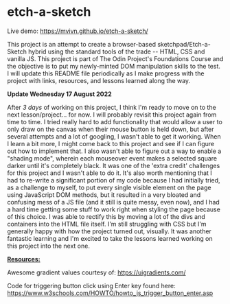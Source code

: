 # etch-a-sketch
Live demo: https://mvivn.github.io/etch-a-sketch/

This project is an attempt to create a browser-based sketchpad/Etch-a-Sketch hybrid using the standard tools of the trade -- HTML, CSS and vanilla JS. This project is part of The Odin Project's Foundations Course and the objective is to put my newly-minted DOM manipulation skills to the test. I will update this README file periodically as I make progress with the project with links, resources, and lessons learned along the way.

<strong>Update Wednesday 17 August 2022</strong>

After <em>3 days</em> of working on this project, I think I'm ready to move on to the next lesson/project... for now. I will probably revisit this project again from time to time. I tried really hard to add functionality that would allow a user to only draw on the canvas when their mouse button is held down, but after several attempts and a lot of googling, I wasn't able to get it working. When I learn a bit more, I might come back to this project and see if I can figure out how to implement that. I also wasn't able to figure out a way to enable a "shading mode", wherein each mouseover event makes a selected square darker until it's completely black. It was one of the 'extra credit' challenges for this project and I wasn't able to do it. It's also worth mentioning that I had to re-write a significant portion of my code because I had initially tried, as a challenge to myself, to put every single visible element on the page using JavaScript DOM methods, but it resulted in a very bloated and confusing mess of a JS file (and it still is quite messy, even now), and I had a hard time getting some stuff to work right when styling the page because of this choice. I was able to rectify this by moving a lot of the divs and containers into the HTML file itself. I'm still struggling with CSS but I'm generally happy with how the project turned out, visually. It was another fantastic learning and I'm excited to take the lessons learned working on this project into the next one.

<strong style="text-decoration: underline">Resources:</strong>

Awesome gradient values courtesy of: https://uigradients.com/

Code for triggering button click using Enter key found here: https://www.w3schools.com/HOWTO/howto_js_trigger_button_enter.asp